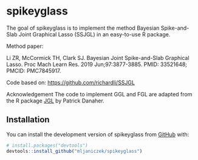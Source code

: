 
<!-- README.md is generated from README.Rmd. Please edit that file -->

# spikeyglass

<!-- badges: start -->
<!-- badges: end -->

The goal of spikeyglass is to implement the method Bayesian
Spike-and-Slab Joint Graphical Lasso (SSJGL) in an easy-to-use R
package.

Method paper:

Li ZR, McCormick TH, Clark SJ. Bayesian Joint Spike-and-Slab Graphical
Lasso. Proc Mach Learn Res. 2019 Jun;97:3877-3885. PMID: 33521648;
PMCID: PMC7845917.

Code based on: <https://github.com/richardli/SSJGL>

Acknowledgement The code to implement GGL and FGL are adapted from the R
package [JGL](https://cran.r-project.org/web/packages/JGL/index.html) by
Patrick Danaher.

## Installation

You can install the development version of spikeyglass from
[GitHub](https://github.com/) with:

``` r
# install.packages("devtools")
devtools::install_github("mljaniczek/spikeyglass")
```

